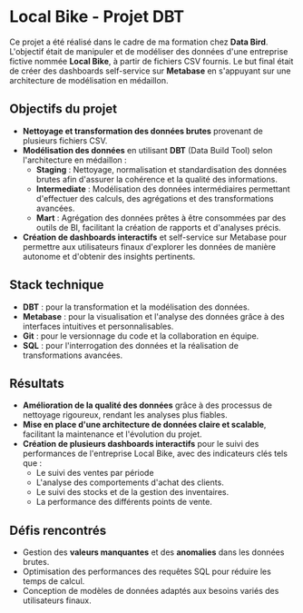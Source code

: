 # Local Bike - Projet DBT

Ce projet a été réalisé dans le cadre de ma formation chez **Data Bird**. L'objectif était de manipuler et de modéliser des données d'une entreprise fictive nommée **Local Bike**, à partir de fichiers CSV fournis. Le but final était de créer des dashboards self-service sur **Metabase** en s'appuyant sur une architecture de modélisation en médaillon.

## Objectifs du projet

- **Nettoyage et transformation des données brutes** provenant de plusieurs fichiers CSV.
- **Modélisation des données** en utilisant **DBT** (Data Build Tool) selon l'architecture en médaillon :
  - **Staging** : Nettoyage, normalisation et standardisation des données brutes afin d'assurer la cohérence et la qualité des informations.
  - **Intermediate** : Modélisation des données intermédiaires permettant d'effectuer des calculs, des agrégations et des transformations avancées.
  - **Mart** : Agrégation des données prêtes à être consommées par des outils de BI, facilitant la création de rapports et d'analyses précis.
- **Création de dashboards interactifs** et self-service sur Metabase pour permettre aux utilisateurs finaux d'explorer les données de manière autonome et d'obtenir des insights pertinents.

## Stack technique

- **DBT** : pour la transformation et la modélisation des données.
- **Metabase** : pour la visualisation et l'analyse des données grâce à des interfaces intuitives et personnalisables.
- **Git** : pour le versionnage du code et la collaboration en équipe.
- **SQL** : pour l'interrogation des données et la réalisation de transformations avancées.

## Résultats

- **Amélioration de la qualité des données** grâce à des processus de nettoyage rigoureux, rendant les analyses plus fiables.
- **Mise en place d'une architecture de données claire et scalable**, facilitant la maintenance et l'évolution du projet.
- **Création de plusieurs dashboards interactifs** pour le suivi des performances de l'entreprise Local Bike, avec des indicateurs clés tels que :
  - Le suivi des ventes par période
  - L'analyse des comportements d'achat des clients.
  - Le suivi des stocks et de la gestion des inventaires.
  - La performance des différents points de vente.

## Défis rencontrés

- Gestion des **valeurs manquantes** et des **anomalies** dans les données brutes.
- Optimisation des performances des requêtes SQL pour réduire les temps de calcul.
- Conception de modèles de données adaptés aux besoins variés des utilisateurs finaux.



